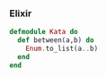 
### Elixir

```elixir
defmodule Kata do
  def between(a,b) do
    Enum.to_list(a..b)
  end
end
```
